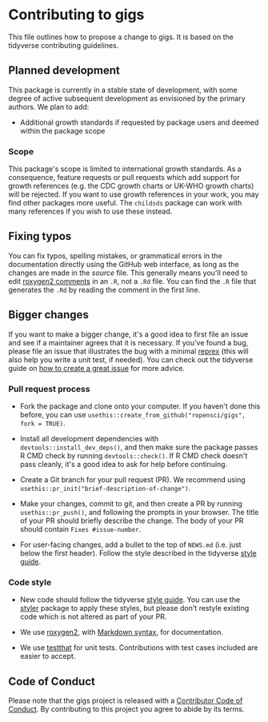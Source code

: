 # Contributing to gigs

This file outlines how to propose a change to gigs. 
It is based on the tidyverse contributing guidelines.

## Planned development
This package is currently in a stable state of development, with some degree of active subsequent development as envisioned by the primary authors.
We plan to add:

* Additional growth standards if requested by package users and deemed within the package scope
 
### Scope
This package's scope is limited to international growth standards.
As a consequence, feature requests or pull requests which add support for growth references (e.g. the CDC growth charts or UK-WHO growth charts) will be rejected.
If you want to use growth references in your work, you may find other packages more useful.
The `childsds` package can work with many references if you wish to use these instead.

## Fixing typos

You can fix typos, spelling mistakes, or grammatical errors in the documentation directly using the GitHub web interface, as long as the changes are made in the *source* file. 
This generally means you'll need to edit [roxygen2 comments](https://roxygen2.r-lib.org/articles/roxygen2.html) in an `.R`, not a `.Rd` file. 
You can find the `.R` file that generates the `.Rd` by reading the comment in the first line.

## Bigger changes

If you want to make a bigger change, it's a good idea to first file an issue and see if a maintainer agrees that it is necessary. 
If you’ve found a bug, please file an issue that illustrates the bug with a minimal 
[reprex](https://www.tidyverse.org/help/#reprex) (this will also help you write a unit test, if needed).
You can check out the tidyverse guide on [how to create a great issue](https://code-review.tidyverse.org/issues/) for more advice.

### Pull request process

*   Fork the package and clone onto your computer. If you haven't done this before, you can use `usethis::create_from_github("ropensci/gigs", fork = TRUE)`.

*   Install all development dependencies with `devtools::install_dev_deps()`, and then make sure the package passes R CMD check by running `devtools::check()`. 
    If R CMD check doesn't pass cleanly, it's a good idea to ask for help before continuing. 
*   Create a Git branch for your pull request (PR). We recommend using `usethis::pr_init("brief-description-of-change")`.

*   Make your changes, commit to git, and then create a PR by running `usethis::pr_push()`, and following the prompts in your browser.
    The title of your PR should briefly describe the change.
    The body of your PR should contain `Fixes #issue-number`.

*  For user-facing changes, add a bullet to the top of `NEWS.md` (i.e. just below the first header). Follow the style described in the tidyverse [style guide](https://style.tidyverse.org/news.html).

### Code style

*  New code should follow the tidyverse [style guide](https://style.tidyverse.org). 
   You can use the [styler](https://CRAN.R-project.org/package=styler) package to apply these styles, but please don't restyle existing code which is not altered as part of your PR.  

*  We use [roxygen2](https://cran.r-project.org/package=roxygen2), with [Markdown syntax](https://cran.r-project.org/web/packages/roxygen2/vignettes/rd-formatting.html), for documentation.  

*  We use [testthat](https://cran.r-project.org/package=testthat) for unit tests. 
   Contributions with test cases included are easier to accept.  

## Code of Conduct

Please note that the gigs project is released with a
[Contributor Code of Conduct](https://ropensci.org/code-of-conduct/). 
By contributing to this project you agree to abide by its terms.
